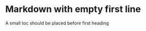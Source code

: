 <!--
// ┌───────────────────────────────────────────────────────────────┐
// │ Contents of markdown_empty_first_line.md                      │
// ├───────────────────────────────────────────────────────────────┘
// │
// ├── Markdown with empty first line
// │
// └───────────────────────────────────────────────────────────────
-->

# Markdown with empty first line

A small toc should be placed before first heading

